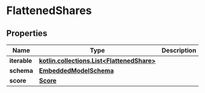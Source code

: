 
# FlattenedShares

## Properties
Name | Type | Description | Notes
------------ | ------------- | ------------- | -------------
**iterable** | [**kotlin.collections.List&lt;FlattenedShare&gt;**](FlattenedShare) |  | 
**schema** | [**EmbeddedModelSchema**](EmbeddedModelSchema) |  |  [optional]
**score** | [**Score**](Score) |  |  [optional]



